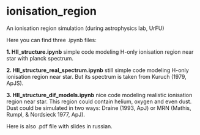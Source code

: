 # ionisation_region
An ionisation region simulation (during astrophysics lab, UrFU)

Here you can find three .ipynb files:

**1. HII_structure.ipynb** simple code modeling H-only ionisation region near star with planck spectrum.

**2. HII_structure_real_spectrum.ipynb** still simple code modeling H-only ionisation region near star. But its spectrum is taken from Kuruch (1979, ApJS). 

**3. HII_structure_dif_models.ipynb** nice code modeling realistic ionisation region near star. This region could contain helium, oxygen and even dust. Dust could be simulated in two ways: Draine (1993, ApJ) or MRN (Mathis, Rumpl, & Nordsieck 1977, ApJ).

Here is also .pdf file with slides in russian.
